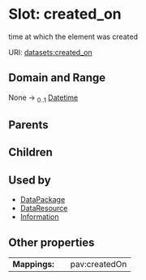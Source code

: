 
# Slot: created_on


time at which the element was created

URI: [datasets:created_on](https://w3id.org/linkml/manifesto/created_on)


## Domain and Range

None &#8594;  <sub>0..1</sub> [Datetime](types/Datetime.md)

## Parents


## Children


## Used by

 * [DataPackage](DataPackage.md)
 * [DataResource](DataResource.md)
 * [Information](Information.md)

## Other properties

|  |  |  |
| --- | --- | --- |
| **Mappings:** | | pav:createdOn |

